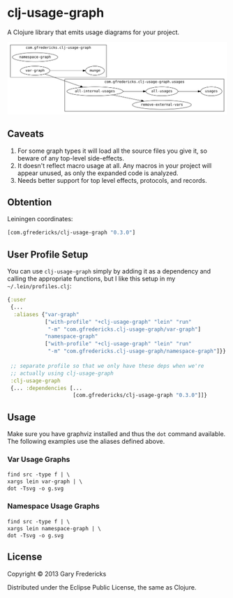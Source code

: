 # clj-usage-graph

A Clojure library that emits usage diagrams for your project.

![Example](g.svg)

## Caveats

1. For some graph types it will load all the source files you give it,
   so beware of any top-level side-effects.
2. It doesn't reflect macro usage at all. Any macros in your project
   will appear unused, as only the expanded code is analyzed.
3. Needs better support for top level effects, protocols, and records.

## Obtention

Leiningen coordinates:

``` clojure
[com.gfredericks/clj-usage-graph "0.3.0"]
```

## User Profile Setup

You can use `clj-usage-graph` simply by adding it as a dependency
and calling the appropriate functions, but I like this setup in my
`~/.lein/profiles.clj`:

``` clojure
{:user
 {...
  :aliases {"var-graph"
            ["with-profile" "+clj-usage-graph" "lein" "run"
             "-m" "com.gfredericks.clj-usage-graph/var-graph"]
            "namespace-graph"
            ["with-profile" "+clj-usage-graph" "lein" "run"
             "-m" "com.gfredericks.clj-usage-graph/namespace-graph"]}}

 ;; separate profile so that we only have these deps when we're
 ;; actually using clj-usage-graph
 :clj-usage-graph
 {... :dependencies [...
                     [com.gfredericks/clj-usage-graph "0.3.0"]]}
```

## Usage

Make sure you have graphviz installed and thus the `dot` command
available. The following examples use the aliases defined above.

### Var Usage Graphs

```
find src -type f | \
xargs lein var-graph | \
dot -Tsvg -o g.svg
```

### Namespace Usage Graphs

```
find src -type f | \
xargs lein namespace-graph | \
dot -Tsvg -o g.svg
```

## License

Copyright © 2013 Gary Fredericks

Distributed under the Eclipse Public License, the same as Clojure.
